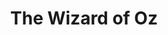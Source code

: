 ---
layout: video
series: Angry Video Game Nerd
season: 3
episode: 43
title: "The Wizard of Oz"
permalink: /avgn/episode-43
video_info:
  - youtube;YouTube;HTLUOgP21UY
  - youtube;Higher quality reupload;foTP0FQ-2cw
  - drive;ScrewAttack version;1tlW9VGDH5n4_GAKIIn98m43NC4tQFFQh
release_date: 2008-03-04
mike_notes:
toggle: off
title-cards:
  - episode-43.jpg
---